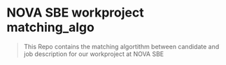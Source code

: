 # NOVA SBE workproject matching_algo
> This Repo contains the matching algortithm between candidate and job description for our workproject at NOVA SBE
